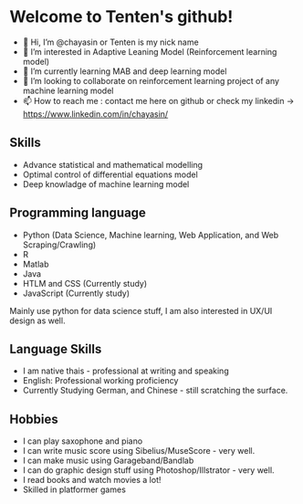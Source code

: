 # Welcome to Tenten's github!

- 👋 Hi, I’m @chayasin or Tenten is my nick name
- 👀 I’m interested in Adaptive Leaning Model (Reinforcement learning model)
- 🌱 I’m currently learning MAB and deep learning model
- 💞️ I’m looking to collaborate on reinforcement learning project of any machine learning model
- 📫 How to reach me : contact me here on github or check my linkedin -> https://www.linkedin.com/in/chayasin/

## Skills

- Advance statistical and mathematical modelling
- Optimal control of differential equations model
- Deep knowladge of machine learning model

## Programming language

- Python (Data Science, Machine learning, Web Application, and Web Scraping/Crawling)
- R
- Matlab
- Java 
- HTLM and CSS (Currently study)
- JavaScript (Currently study)

Mainly use python for data science stuff, I am also interested in UX/UI design as well.

## Language Skills

- I am native thais - professional at writing and speaking
- English: Professional working proficiency
- Currently Studying German, and Chinese - still scratching the surface.

## Hobbies

- I can play saxophone and piano 
- I can write music score using Sibelius/MuseScore - very well.
- I can make music using Garageband/Bandlab
- I can do graphic design stuff using Photoshop/Illstrator - very well.
- I read books and watch movies a lot!
- Skilled in platformer games

<!---
chayasin/chayasin is a ✨ special ✨ repository because its `README.md` (this file) appears on your GitHub profile.
You can click the Preview link to take a look at your changes.
--->
